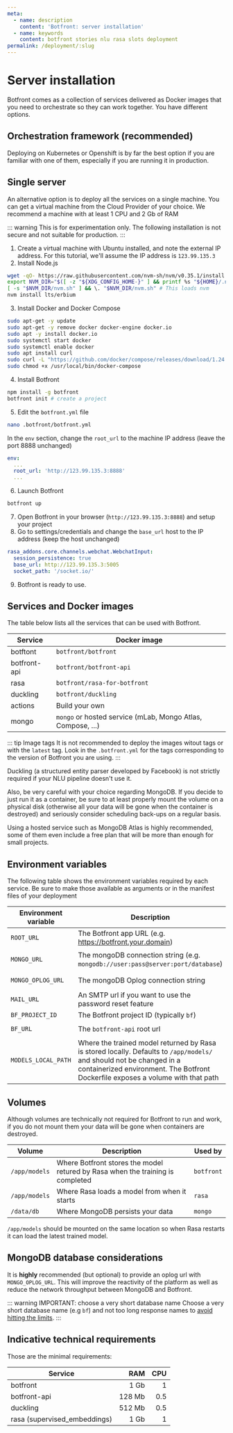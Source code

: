 ```yaml
---
meta:
  - name: description
    content: 'Botfront: server installation'
  - name: keywords
    content: botfront stories nlu rasa slots deployment
permalink: /deployment/:slug
---
```


# Server installation

Botfront comes as a collection of services delivered as Docker images that you need to orchestrate so they can work together. You have different options.

## Orchestration framework (recommended)
Deploying on Kubernetes or Openshift is by far the best option if you are familiar with one of them, especially if you are running it in production.

## Single server
An alternative option is to deploy all the services on a single machine. You can get a virtual machine from the Cloud Provider of your choice. We recommend a machine with at least 1 CPU and 2 Gb of RAM

::: warning
This is for experimentation only. The following installation is not secure and not suitable for production.
:::

1. Create a virtual machine with Ubuntu installed, and note the external IP address. For this tutorial, we'll assume the IP address is `123.99.135.3`
2. Install Node.js
```bash
wget -qO- https://raw.githubusercontent.com/nvm-sh/nvm/v0.35.1/install.sh | bash
export NVM_DIR="$([ -z "${XDG_CONFIG_HOME-}" ] && printf %s "${HOME}/.nvm" || printf %s "${XDG_CONFIG_HOME}/nvm")"
[ -s "$NVM_DIR/nvm.sh" ] && \. "$NVM_DIR/nvm.sh" # This loads nvm
nvm install lts/erbium
```
3. Install Docker and Docker Compose
```bash
sudo apt-get -y update
sudo apt-get -y remove docker docker-engine docker.io
sudo apt -y install docker.io
sudo systemctl start docker
sudo systemctl enable docker
sudo apt install curl
sudo curl -L "https://github.com/docker/compose/releases/download/1.24.1/docker-compose-$(uname -s)-$(uname -m)" -o /usr/local/bin/docker-compose
sudo chmod +x /usr/local/bin/docker-compose
```
4. Install Botfront
```bash
npm install -g botfront
botfront init # create a project
```

5. Edit the `botfront.yml` file
```bash
nano .botfront/botfront.yml
```

In the `env` section, change the `root_url` to the machine IP address (leave the port 8888 unchanged)
```yaml
env:
  ...
  root_url: 'http://123.99.135.3:8888'
  ...
```
6. Launch Botfront
```bash
botfront up
```
7. Open Botfront in your browser (`http://123.99.135.3:8888`) and setup your project
8. Go to settings/credentials and change the `base_url` host to the IP address (keep the host unchanged)
```yaml
rasa_addons.core.channels.webchat.WebchatInput:
  session_persistence: true
  base_url: http://123.99.135.3:5005
  socket_path: '/socket.io/'
```
9. Botfront is ready to use.


## Services and Docker images
The table below lists all the services that can be used with Botfront.

| Service  | Docker image  |
|---|---|
| botftont |  `botfront/botfront`|
| botfront-api  |  `botfront/botfront-api`  |
| rasa  |  `botfront/rasa-for-botfront`  |
| duckling  |  `botfront/duckling`  |
| actions | Build your own |
| mongo | `mongo` or hosted service (mLab, Mongo Atlas, Compose, ...)  |

::: tip Image tags
It is not recommended to deploy the images witout tags or with the `latest` tag. Look in the `.botfront.yml` for the tags corresponding to the version of Botfront you are using.
:::

Duckling (a structured entity parser developed by Facebook) is not strictly required if your NLU pipeline doesn't use it.

Also, be very careful with your choice regarding MongoDB. If you decide to just run it as a container, be sure to at least properly mount the volume on a physical disk (otherwise all your data will be gone when the container is destroyed) and seriously consider scheduling back-ups on a regular basis.

Using a hosted service such as MongoDB Atlas is highly recommended, some of them even include a free plan that will be more than enough for small projects.

## Environment variables

The following table shows the environment variables required by each service. Be sure to make those available as arguments or in the manifest files of your deployment

| Environment variable  | Description  | Required by|
|---|---|--|
| `ROOT_URL` |  The Botfront app URL (e.g. https://botfront.your.domain) | `botfront` |
| `MONGO_URL`  |  The mongoDB connection string (e.g. `mongodb://user:pass@server:port/database`)  | `botfront` `botfront-api` |
| `MONGO_OPLOG_URL`  |  The mongoDB Oplog connection string  | `botfront` (optional)|
| `MAIL_URL`  |  An SMTP url if you want to use the password reset feature  | `botfront` |
| `BF_PROJECT_ID` | The Botfront project ID (typically `bf`) | `rasa` |
| `BF_URL` | The `botfront-api` root url | `rasa`  `actions`|
| `MODELS_LOCAL_PATH` |  Where the trained model returned by Rasa is stored locally. Defaults to `/app/models/` and should not be changed in a containerized environment. The Botfront Dockerfile exposes a volume with that path | `botfront` (optional) |

## Volumes

Although volumes are technically not required for Botfront to run and work, if you do not mount them your data will be gone when containers are destroyed.

| Volume  | Description  | Used by|
|---|---|--|
| `/app/models` |  Where Botfront stores the model retured by Rasa when the training is completed | `botfront` |
| `/app/models`  |  Where Rasa loads a model from when it starts | `rasa` |
| `/data/db`  |  Where MongoDB persists your data | `mongo`|

`/app/models` should be mounted on the same location so when Rasa restarts it can load the latest trained model.

## MongoDB database considerations
It is **highly** recommended (but optional) to provide an oplog url with `MONGO_OPLOG_URL`. This will improve the reactivity of the platform as well as reduce the network throughput between MongoDB and Botfront.

::: warning IMPORTANT: choose a very short database name
Choose a very short database name (e.g `bf`) and not too long response names to [avoid hitting the limits](https://docs.mongodb.com/manual/reference/limits/#namespaces).
:::

## Indicative technical requirements

Those are the minimal requirements:

| Service  | RAM   | CPU  |
|---|---:|---:|
| botfront |  1 Gb | 1  |
| botfront-api  |  128 Mb | 0.5  |
| duckling  |  512 Mb | 0.5  |
| rasa (supervised_embeddings) | 1 Gb  |  1 |


